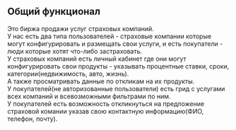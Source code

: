 
## Общий функционал
Это биржа продажи услуг страховых компаний.  
У нас есть два типа пользователей - страховые компании которые могут конфигурировать и размещать свои услуги, и есть покупатели - люди которые хотят что-либо застраховать.  
У страховых компаний есть личный кабинет где они могут конфигурировать свои продукты - указывать процентные ставки, сроки, категории(недвижимость, авто, жизнь).  
А также просматривать данные по откликам на их продукты.  
У покупателей(не авторизованные пользователи) есть грид с услугами всех компаний и всевозможными фильтрами по ним.  
У покупателей есть возможность откликнуться на предложение страховой комании указав свою контактную информацию(ФИО, телефон, почту).

